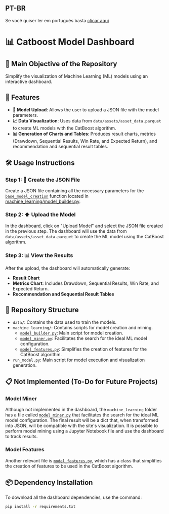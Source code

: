 ## PT-BR
Se você quiser ler em português basta [clicar aqui](https://github.com/m-marqx/Beautiful-Model/blob/master/Leia-me.md)

# 📊 Catboost Model Dashboard

## 🎯 Main Objective of the Repository

Simplify the visualization of Machine Learning (ML) models using an interactive dashboard.

## 🚀 Features

- **📁 Model Upload**: Allows the user to upload a JSON file with the model parameters.
- **📈 Data Visualization**: Uses data from `data/assets/asset_data.parquet` to create ML models with the CatBoost algorithm.
- **📊 Generation of Charts and Tables**: Produces result charts, metrics (Drawdown, Sequential Results, Win Rate, and Expected Return), and recommendation and sequential result tables.

## 🛠️ Usage Instructions

### Step 1: 📄 Create the JSON File

Create a JSON file containing all the necessary parameters for the [`base_model_creation`](machine_learning/model_builder.py) function located in [machine_learning/model_builder.py](machine_learning/model_builder.py).

### Step 2: ⬆️ Upload the Model

In the dashboard, click on "Upload Model" and select the JSON file created in the previous step. The dashboard will use the data from `data/assets/asset_data.parquet` to create the ML model using the CatBoost algorithm.

### Step 3: 📊 View the Results

After the upload, the dashboard will automatically generate:
- **Result Chart**
- **Metrics Chart**: Includes Drawdown, Sequential Results, Win Rate, and Expected Return.
- **Recommendation and Sequential Result Tables**

## 📂 Repository Structure

- `data/`: Contains the data used to train the models.
- `machine_learning/`: Contains scripts for model creation and mining.
  - [`model_builder.py`](machine_learning/model_builder.py): Main script for model creation.
  - [`model_miner.py`](machine_learning/model_miner.py): Facilitates the search for the ideal ML model configuration.
  - [`model_features.py`](machine_learning/model_features.py): Simplifies the creation of features for the CatBoost algorithm.
- `run_model.py`: Main script for model execution and visualization generation.

## 📋 Not Implemented (To-Do for Future Projects)

### Model Miner

Although not implemented in the dashboard, the `machine_learning` folder has a file called [`model_miner.py`](machine_learning/model_miner.py) that facilitates the search for the ideal ML model configuration. The final result will be a dict that, when transformed into JSON, will be compatible with the site's visualization. It is possible to perform model mining using a Jupyter Notebook file and use the dashboard to track results.

### Model Features

Another relevant file is [`model_features.py`](machine_learning/model_features.py), which has a class that simplifies the creation of features to be used in the CatBoost algorithm.

## 📦 Dependency Installation

To download all the dashboard dependencies, use the command:

```sh
pip install -r requirements.txt